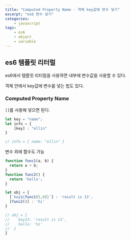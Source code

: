 ```yaml
--- 
title: "Computed Property Name - 객체 key값에 변수 넣기" 
excerpt: "es6 변수 넣기"
categories: 
    - javascript
tags: 
    - es6
    - object
    - variable
--- 
```

## es6 템플릿 리터럴

es6에서 템플릿 리터럴을 사용하면 내부에 변수값을 사용할 수 있다.  

객체 안에서 key값에 변수를 넣는 법도 있다.  

### Computed Property Name

`[]`를 사용해 넣으면 된다.  

```javascript
let key = "name";
let info = {
    [key] : "ellin"
}

// info = { name: "ellin" }
```

변수 외에 함수도 가능  

```javascript
function func1(a, b) {
  return a + b;
}
function func2() {
  return 'hello';
}

let obj = {
  [`key${func1(5,8)}`] : 'result is 13',
  [func2()] : 'hi'
}

// obj = {
//    key13: 'result is 13', 
//    hello: 'hi'
//  }
}
```

